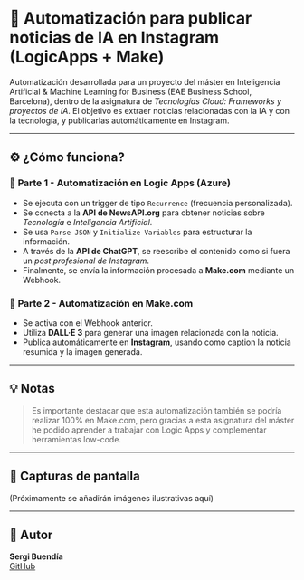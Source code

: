 # 📰 Automatización para publicar noticias de IA en Instagram (LogicApps + Make)

Automatización desarrollada para un proyecto del máster en Inteligencia Artificial & Machine Learning for Business (EAE Business School, Barcelona), dentro de la asignatura de *Tecnologías Cloud: Frameworks y proyectos de IA*. El objetivo es extraer noticias relacionadas con la IA y con la tecnología, y publicarlas automáticamente en Instagram.

---

## ⚙️ ¿Cómo funciona?

### 📌 **Parte 1 - Automatización en Logic Apps (Azure)**

- Se ejecuta con un trigger de tipo `Recurrence` (frecuencia personalizada).
- Se conecta a la **API de NewsAPI.org** para obtener noticias sobre *Tecnología* e *Inteligencia Artificial*.
- Se usa `Parse JSON` y `Initialize Variables` para estructurar la información.
- A través de la **API de ChatGPT**, se reescribe el contenido como si fuera un *post profesional de Instagram*.
- Finalmente, se envía la información procesada a **Make.com** mediante un Webhook.

### 🤖 **Parte 2 - Automatización en Make.com**

- Se activa con el Webhook anterior.
- Utiliza **DALL·E 3** para generar una imagen relacionada con la noticia.
- Publica automáticamente en **Instagram**, usando como caption la noticia resumida y la imagen generada.

---

## 💡 Notas

> Es importante destacar que esta automatización también se podría realizar 100% en Make.com, pero gracias a esta asignatura del máster he podido aprender a trabajar con Logic Apps y complementar herramientas low-code.

---

## 📸 Capturas de pantalla

(Próximamente se añadirán imágenes ilustrativas aquí)

---

## 🔗 Autor

**Sergi Buendía**  
[GitHub](https://github.com/sergibuendia)
